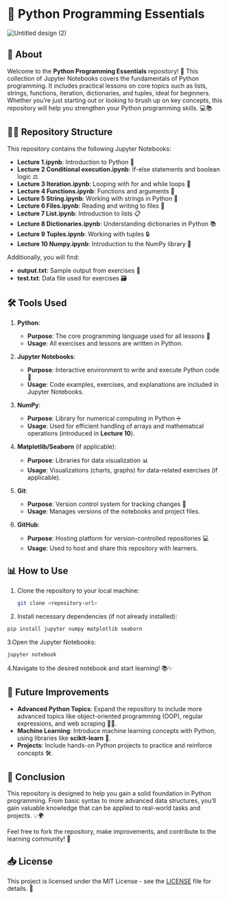 # 🐍 **Python Programming Essentials**

![Untitled design (2)](https://github.com/user-attachments/assets/247f6e12-e7b5-48ef-97c1-591f680d42cf)


## 🌟 **About**
Welcome to the **Python Programming Essentials** repository! 🚀 This collection of Jupyter Notebooks covers the fundamentals of Python programming. It includes practical lessons on core topics such as lists, strings, functions, iteration, dictionaries, and tuples, ideal for beginners. Whether you’re just starting out or looking to brush up on key concepts, this repository will help you strengthen your Python programming skills. 💻📚

## 🧑‍💻 **Repository Structure**
This repository contains the following Jupyter Notebooks:
- **Lecture 1.ipynb**: Introduction to Python 🌱
- **Lecture 2 Conditional execution.ipynb**: If-else statements and boolean logic ⚖️
- **Lecture 3 Iteration.ipynb**: Looping with for and while loops 🔄
- **Lecture 4 Functions.ipynb**: Functions and arguments 🔧
- **Lecture 5 String.ipynb**: Working with strings in Python 📝
- **Lecture 6 Files.ipynb**: Reading and writing to files 📂
- **Lecture 7 List.ipynb**: Introduction to lists 📋
- **Lecture 8 Dictionaries.ipynb**: Understanding dictionaries in Python 📚
- **Lecture 9 Tuples.ipynb**: Working with tuples 🔒
- **Lecture 10 Numpy.ipynb**: Introduction to the NumPy library 🔢

Additionally, you will find:
- **output.txt**: Sample output from exercises 📑
- **test.txt**: Data file used for exercises 🗃️

## 🛠️ **Tools Used**

1. **Python**:
   - **Purpose**: The core programming language used for all lessons 🐍
   - **Usage**: All exercises and lessons are written in Python.

2. **Jupyter Notebooks**:
   - **Purpose**: Interactive environment to write and execute Python code 📝
   - **Usage**: Code examples, exercises, and explanations are included in Jupyter Notebooks.

3. **NumPy**:
   - **Purpose**: Library for numerical computing in Python ➗
   - **Usage**: Used for efficient handling of arrays and mathematical operations (introduced in **Lecture 10**).

4. **Matplotlib/Seaborn** (if applicable):
   - **Purpose**: Libraries for data visualization 📊
   - **Usage**: Visualizations (charts, graphs) for data-related exercises (if applicable).

5. **Git**:
   - **Purpose**: Version control system for tracking changes 🔄
   - **Usage**: Manages versions of the notebooks and project files.

6. **GitHub**:
   - **Purpose**: Hosting platform for version-controlled repositories 💻
   - **Usage**: Used to host and share this repository with learners.

## 📊 **How to Use**
1. Clone the repository to your local machine:
   ```bash
   git clone <repository-url>
   ```
2. Install necessary dependencies (if not already installed):
  ```bash
  pip install jupyter numpy matplotlib seaborn
  ```

3.Open the Jupyter Notebooks:
  ```bash
  jupyter notebook
  ```

4.Navigate to the desired notebook and start learning! 📚✨

## 🚀 **Future Improvements**

- **Advanced Python Topics**: Expand the repository to include more advanced topics like object-oriented programming (OOP), regular expressions, and web scraping 🧑‍💻.
- **Machine Learning**: Introduce machine learning concepts with Python, using libraries like **scikit-learn** 🤖.
- **Projects**: Include hands-on Python projects to practice and reinforce concepts 🛠️.

## 💬 **Conclusion**
This repository is designed to help you gain a solid foundation in Python programming. From basic syntax to more advanced data structures, you’ll gain valuable knowledge that can be applied to real-world tasks and projects. 💡🌍

Feel free to fork the repository, make improvements, and contribute to the learning community! 🤝

## 📥 **License**
This project is licensed under the MIT License - see the [LICENSE](https://github.com/Aymen016/Python-Python-Programming-Essentials/blob/master/LICENSE) file for details. 📜

